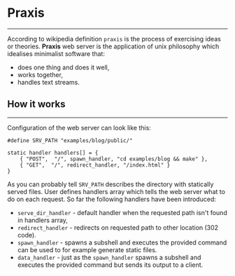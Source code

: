 # Praxis

- - -

According to wikipedia definition `praxis` is the process of exercising ideas or theories.
**Praxis** web server is the application of unix philosophy which idealises minimalist
software that:
  - does one thing and does it well,
  - works together,
  - handles text streams.

## How it works

- - -

Configuration of the web server can look like this:
```
#define SRV_PATH "examples/blog/public/"

static handler handlers[] = {
	{ "POST",  "/", spawn_handler, "cd examples/blog && make" },
	{ "GET",  "/", redirect_handler, "/index.html" }
}
```

As you can probably tell `SRV_PATH` describes the directory with statically served files.
User defines handlers array which tells the web server what to do on each request.
So far the following handlers have been introduced:
  - `serve_dir_handler` - default handler when the requested path isn't found in
    handlers array,
  - `redirect_handler` - redirects on requested path to other location (302 code).
  - `spawn_handler` - spawns a subshell and executes the provided command can be
	used to for example generate static files.
  - `data_handler` - just as the `spawn_handler` spawns a subshell and executes the
    provided command but sends its output to a client.
